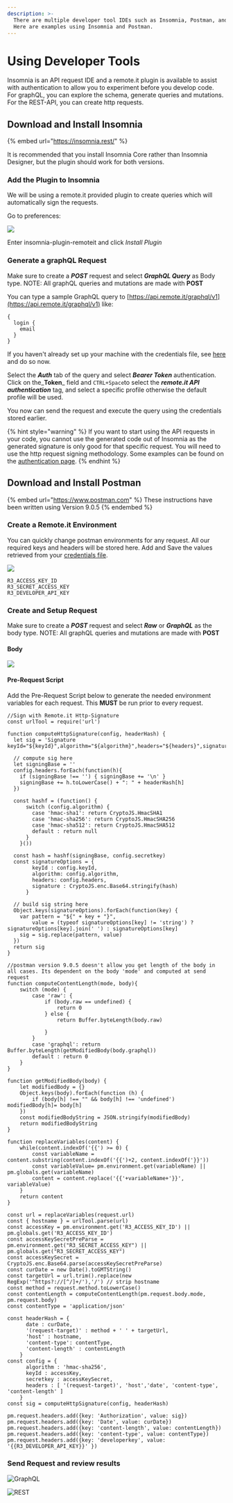 ```yaml
---
description: >-
  There are multiple developer tool IDEs such as Insomnia, Postman, and Altair.
  Here are examples using Insomnia and Postman.
---
```


# Using Developer Tools

Insomnia is an API request IDE and a remote.it plugin is available to assist with authentication to allow you to experiment before you develop code.\
For graphQL, you can explore the schema, generate queries and mutations.\
For the REST-API, you can create http requests.

## Download and Install Insomnia

{% embed url="https://insomnia.rest/" %}

It is recommended that you install Insomnia Core rather than Insomnia Designer, but the plugin should work for both versions.

### Add the Plugin to Insomnia

We will be using a remote.it provided plugin to create queries which will automatically sign the requests.

Go to preferences:

![](../../.gitbook/assets/1e236728-af1d-44ae-bfa2-a9bcaf851267.png)

Enter insomnia-plugin-remoteit and click _Install Plugin_

### Generate a graphQL Request

Make sure to create a _**POST**_ request and select _**GraphQL Query**_ as Body type. NOTE: All graphQL queries and mutations are made with **POST**

You can type a sample GraphQL query to [https://api.remote.it/graphql/v1](https://api.remote.it/graphql/v1) like:

```
{
  login {
    email
  }
}
```

If you haven't already set up your machine with the credentials file, see [here](authentication.md) and do so now.

Select the _**Auth**_ tab of the query and select _**Bearer Token**_ authentication. Click on the_**Token**_ field and `CTRL+Space`to select the _**remote.it API authentication**_ tag, and select a specific profile otherwise the default profile will be used.&#x20;

You now can send the request and execute the query using the credentials stored earlier.

{% hint style="warning" %}
If you want to start using the API requests in your code, you cannot use the generated code out of Insomnia as the generated signature is only good for that specific request. You will need to use the http request signing methodology. Some examples can be found on the [authentication page](authentication.md#examples).
{% endhint %}

## Download and Install Postman

{% embed url="https://www.postman.com" %}
These instructions have been written using Version 9.0.5
{% endembed %}

### Create a Remote.it Environment

You can quickly change postman environments for any request. All our required keys and headers will be stored here. Add and Save the values retrieved from your [credentials file](authentication.md#create-a-remote.it-credentials-file).&#x20;

![](<../../.gitbook/assets/Screen Shot 2021-10-15 at 5.03.07 PM.png>)

```
R3_ACCESS_KEY_ID
R3_SECRET_ACCESS_KEY
R3_DEVELOPER_API_KEY
```

### Create and Setup Request

Make sure to create a _**POST**_ request and select _**Raw**_ or _**GraphQL**_ as the body type. NOTE: All graphQL queries and mutations are made with **POST**

#### **Body**

![](<../../.gitbook/assets/Screen Shot 2021-10-18 at 10.54.29 AM.png>)

#### Pre-Request Script

Add the Pre-Request Script below to generate the needed environment variables for each request. This **MUST** be run prior to every request.&#x20;

```
//Sign with Remote.it Http-Signature
const urlTool = require('url')

function computeHttpSignature(config, headerHash) {
  let sig = 'Signature keyId="${keyId}",algorithm="${algorithm}",headers="${headers}",signature="${signature}"'

  // compute sig here
  let signingBase = ''
  config.headers.forEach(function(h){
    if (signingBase !== '') { signingBase += '\n' }
    signingBase += h.toLowerCase() + ": " + headerHash[h]
  })

  const hashf = (function() {
      switch (config.algorithm) {
        case 'hmac-sha1': return CryptoJS.HmacSHA1
        case 'hmac-sha256': return CryptoJS.HmacSHA256
        case 'hmac-sha512': return CryptoJS.HmacSHA512
        default : return null
      }
    }())

  const hash = hashf(signingBase, config.secretkey)
  const signatureOptions = {
        keyId : config.keyId,
        algorithm: config.algorithm,
        headers: config.headers,
        signature : CryptoJS.enc.Base64.stringify(hash)
      }

  // build sig string here
  Object.keys(signatureOptions).forEach(function(key) {
    var pattern = "${" + key + "}",
        value = (typeof signatureOptions[key] != 'string') ? signatureOptions[key].join(' ') : signatureOptions[key]
    sig = sig.replace(pattern, value)
  })
  return sig
}

//postman version 9.0.5 doesn't allow you get length of the body in all cases. Its dependent on the body 'mode' and computed at send request
function computeContentLength(mode, body){
    switch (mode) {
        case 'raw': { 
            if (body.raw == undefined) {
                return 0
            } else {
                return Buffer.byteLength(body.raw)
                
            }
        }
        case 'graphql': return Buffer.byteLength(getModifiedBody(body.graphql))
        default : return 0
    }  
}

function getModifiedBody(body) {
    let modifiedBody = {}
    Object.keys(body).forEach(function (h) {
        if (body[h] !== "" && body[h] !== 'undefined') modifiedBody[h]= body[h]
    })
    const modifiedBodyString = JSON.stringify(modifiedBody)
    return modifiedBodyString
}

function replaceVariables(content) {
    while(content.indexOf('{{') >= 0) {
        const variableName = content.substring(content.indexOf('{{')+2, content.indexOf('}}'))
        const variableValue= pm.environment.get(variableName) || pm.globals.get(variableName)
        content = content.replace('{{'+variableName+'}}', variableValue)
    }
    return content
}

const url = replaceVariables(request.url)
const { hostname } = urlTool.parse(url)
const accessKey = pm.environment.get('R3_ACCESS_KEY_ID') || pm.globals.get('R3_ACCESS_KEY_ID')
const accessKeySecretPreParse = pm.environment.get("R3_SECRET_ACCESS_KEY") || pm.globals.get("R3_SECRET_ACCESS_KEY")
const accessKeySecret = CryptoJS.enc.Base64.parse(accessKeySecretPreParse)
const curDate = new Date().toGMTString()
const targetUrl = url.trim().replace(new RegExp('^https?://[^/]+/'),'/') // strip hostname
const method = request.method.toLowerCase()
const contentLength = computeContentLength(pm.request.body.mode, pm.request.body)
const contentType = 'application/json'

const headerHash = {
      date : curDate,
      '(request-target)' : method + ' ' + targetUrl,
      'host' : hostname,
      'content-type': contentType,
      'content-length' : contentLength
    }
const config = {
      algorithm : 'hmac-sha256',
      keyId : accessKey,
      secretkey : accessKeySecret,
      headers : [ '(request-target)', 'host','date', 'content-type', 'content-length' ]
    }
const sig = computeHttpSignature(config, headerHash)

pm.request.headers.add({key: 'Authorization', value: sig})
pm.request.headers.add({key: 'Date', value: curDate})
pm.request.headers.add({key: 'content-length', value: contentLength})
pm.request.headers.add({key: 'content-type', value: contentType})
pm.request.headers.add({key: 'developerkey', value: '{{R3_DEVELOPER_API_KEY}}' })
```

### Send Request and review results

![GraphQL](<../../.gitbook/assets/Screen Shot 2021-10-18 at 10.58.45 AM.png>)

![REST](<../../.gitbook/assets/Screen Shot 2021-10-18 at 11.03.31 AM.png>)

